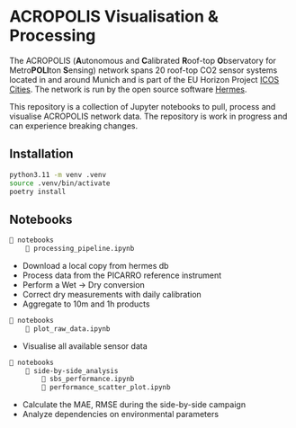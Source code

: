 # ACROPOLIS Visualisation & Processing

The ACROPOLIS (**A**utonomous and **C**alibrated **R**oof-top **O**bservatory for Metro**POLI**ton **S**ensing) network spans 20 roof-top CO2 sensor systems located in and around Munich and is part of the EU Horizon Project [ICOS Cities](https://www.icos-cp.eu/projects/icos-cities). The network is run by the open source software [Hermes](https://github.com/tum-esm/hermes). 

This repository is a collection of Jupyter notebooks to pull, process and visualise ACROPOLIS network data.
The repository is work in progress and can experience breaking changes.

## Installation

```bash
python3.11 -m venv .venv
source .venv/bin/activate
poetry install
```

## Notebooks


```bash
📁 notebooks
    📄 processing_pipeline.ipynb
```
- Download a local copy from hermes db
- Process data from the PICARRO reference instrument
- Perform a Wet -> Dry conversion 
- Correct dry measurements with daily calibration
- Aggregate to 10m and 1h products

```bash
📁 notebooks
    📄 plot_raw_data.ipynb 
```

- Visualise all available sensor data

```bash
📁 notebooks
    📁 side-by-side_analysis
        📄 sbs_performance.ipynb
        📄 performance_scatter_plot.ipynb
```

- Calculate the MAE, RMSE during the side-by-side campaign
- Analyze dependencies on environmental parameters
